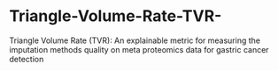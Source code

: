 # Triangle-Volume-Rate-TVR-
Triangle Volume Rate (TVR): An explainable metric for measuring the imputation methods quality on meta proteomics data for gastric cancer detection
